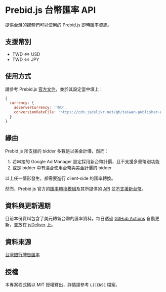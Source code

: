 # Prebid.js 台幣匯率 API

提供台灣的媒體們可以使用的 Prebid.js 即時匯率資訊。

## 支援幣別

- TWD <=> USD
- TWD <=> JPY

## 使用方式

請參考 Prebid.js [官方文件](http://prebid.org/dev-docs/modules/currency.html)，並於其設定當中填上：

```js
{
  currency: {
    adServerCurrency: 'TWD',
    conversionRateFile: 'https://cdn.jsdelivr.net/gh/taiwan-publisher-group/prebid-currencies-for-twd/docs/latest.json'
  }
}
```

## 緣由

Prebid.js 所支援的 bidder 多數是以美金計價，然而：

1. 若串接的 Google Ad Manager 設定採用新台幣計價，且不支援多重幣別功能
2. 或是 bidder 中有混合使用台幣與美金計價的 bidder

以上任一情形發生，都需要進行 client-side 的匯率轉換。

然而，Prebid.js 官方的[匯率轉換模組](http://prebid.org/dev-docs/modules/currency.html)及其所提供的 [API](https://currency.prebid.org/latest.json) 並[不支援新台幣](https://github.com/prebid/currency-file-generator/pull/6)。

## 資料與更新週期

目前本份資料包含了美元轉新台幣的匯率資料，每日透過 [GitHub Actions](https://github.com/features/actions) 自動更新，並放在 [jsDeliver](https://www.jsdelivr.com) 上。

## 資料來源

[台灣銀行牌告匯率](https://rate.bot.com.tw/xrt?Lang=zh-TW)

## 授權

本專案程式碼以 MIT 授權釋出，詳情請參考 `LICENSE` 檔案。
